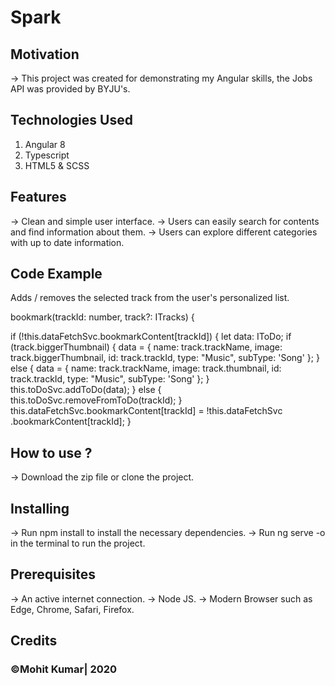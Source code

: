 # Spark


## Motivation
-> This project was created for demonstrating my Angular skills, the Jobs API was provided by BYJU's.

## Technologies Used
1. Angular 8
2. Typescript
3. HTML5 & SCSS

## Features

-> Clean and simple user interface.
-> Users can easily search for contents and find information about them.
-> Users can explore different categories with up to date information.

## Code Example

Adds / removes the selected track from the user's personalized list.

bookmark(trackId: number, track?: ITracks) {

if (!this.dataFetchSvc.bookmarkContent[trackId]) {
  let data: IToDo;
  if (track.biggerThumbnail) {
    data = {
      name: track.trackName,
      image: track.biggerThumbnail,
      id: track.trackId,
      type: "Music",
      subType: 'Song'
    };
  } else {
    data = {
      name: track.trackName,
      image: track.thumbnail,
      id: track.trackId,
      type: "Music",
      subType: 'Song'
    };
  }
  this.toDoSvc.addToDo(data);
} else {
  this.toDoSvc.removeFromToDo(trackId);
}
this.dataFetchSvc.bookmarkContent[trackId] = !this.dataFetchSvc
  .bookmarkContent[trackId];
}

## How to use ?

-> Download the zip file or clone the project.

## Installing

-> Run npm install to install the necessary dependencies.
-> Run ng serve -o in the terminal to run the project.

## Prerequisites
-> An active internet connection.
-> Node JS.
-> Modern Browser such as Edge, Chrome, Safari, Firefox.

## Credits

### ©Mohit Kumar| 2020
